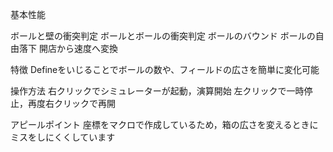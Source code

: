 基本性能

ボールと壁の衝突判定
ボールとボールの衝突判定
ボールのバウンド
ボールの自由落下
開店から速度へ変換

特徴
Defineをいじることでボールの数や、フィールドの広さを簡単に変化可能

操作方法
右クリックでシミュレーターが起動，演算開始
左クリックで一時停止，再度右クリックで再開

アピールポイント
座標をマクロで作成しているため，箱の広さを変えるときにミスをしにくくしています
